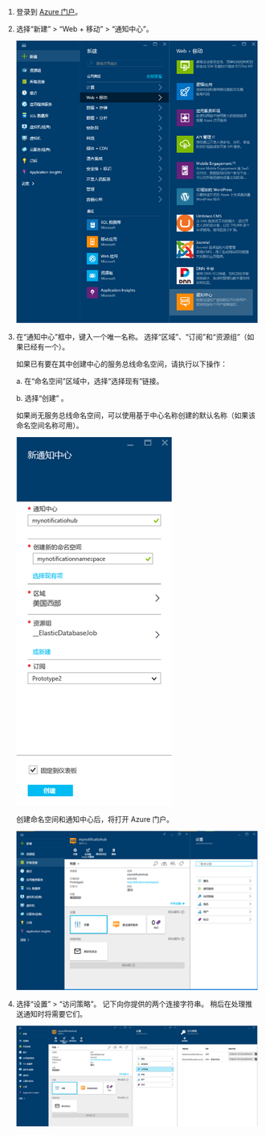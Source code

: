 

1. 登录到 [Azure 门户](https://portal.azure.com)。

2. 选择“新建” > “Web + 移动” > “通知中心”。
   
      ![Azure 门户 - 创建通知中心](./media/notification-hubs-portal-create-new-hub/notification-hubs-azure-portal-create.png)
      
3. 在“通知中心”框中，键入一个唯一名称。 选择“区域”、“订阅”和“资源组”（如果已经有一个）。 
   
    如果已有要在其中创建中心的服务总线命名空间，请执行以下操作：

    a. 在“命名空间”区域中，选择“选择现有”链接。 
   
    b. 选择“创建” 。

    如果尚无服务总线命名空间，可以使用基于中心名称创建的默认名称（如果该命名空间名称可用）。
   
      ![Azure 门户 - 设置通知中心属性](./media/notification-hubs-portal-create-new-hub/notification-hubs-azure-portal-settings.png)

    创建命名空间和通知中心后，将打开 Azure 门户。 
   
      ![Azure 门户 - 通知中心门户页](./media/notification-hubs-portal-create-new-hub/notification-hubs-azure-portal-page.png)

4. 选择“设置” > “访问策略”。 记下向你提供的两个连接字符串。 稍后在处理推送通知时将需要它们。
   
      ![Azure 门户 - 通知中心连接字符串](./media/notification-hubs-portal-create-new-hub/notification-hubs-connection-strings-portal.png)

